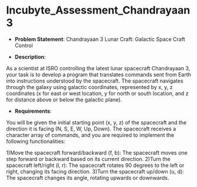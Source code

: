 # Incubyte_Assessment_Chandrayaan3

* **Problem Statement**:
Chandrayaan 3 Lunar Craft: Galactic Space Craft Control

* **Description**:

As a scientist at ISRO controlling the latest lunar spacecraft Chandrayaan 3, your task is to develop a program that translates commands sent from Earth into instructions understood by the spacecraft. The spacecraft navigates through the galaxy using galactic coordinates, represented by x, y, z coordinates (x for east or west location, y for north or south location, and z for distance above or below the galactic plane).

* **Requirements**:

You will be given the initial starting point (x, y, z) of the spacecraft and the direction it is facing (N, S, E, W, Up, Down). The spacecraft receives a character array of commands, and you are required to implement the following functionalities:

1)Move the spacecraft forward/backward (f, b): The spacecraft moves one step forward or backward based on its current direction.
2)Turn the spacecraft left/right (l, r): The spacecraft rotates 90 degrees to the left or right, changing its facing direction.
3)Turn the spacecraft up/down (u, d): The spacecraft changes its angle, rotating upwards or downwards.
